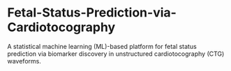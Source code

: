 # Fetal-Status-Prediction-via-Cardiotocography
A statistical machine learning (ML)-based platform for fetal status prediction via biomarker discovery in unstructured cardiotocography (CTG) waveforms.
